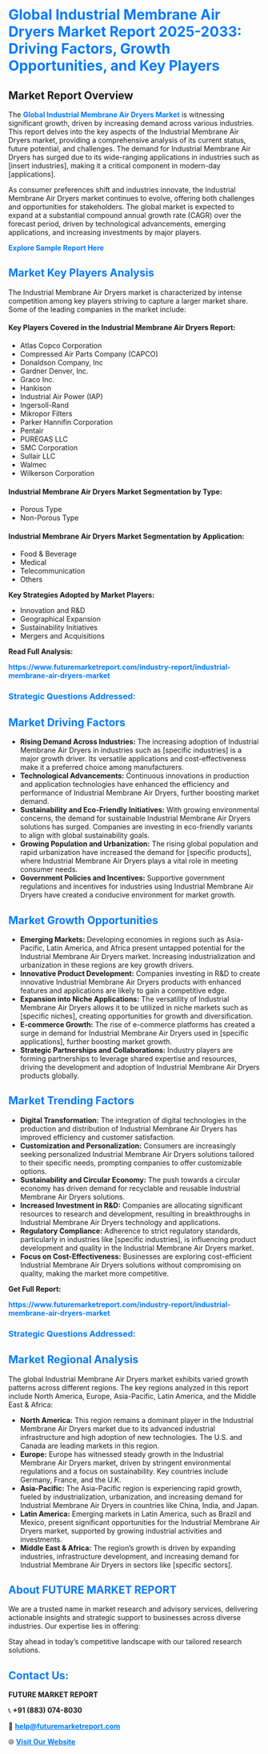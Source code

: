 <h1 style="color: #007BFF;">Global Industrial Membrane Air Dryers Market Report 2025-2033: Driving Factors, Growth Opportunities, and Key Players</h1>

<section id="overview">
<h2>Market Report Overview</h2>
<p>The <a href="https://www.futuremarketreport.com/industry-report/industrial-membrane-air-dryers-market" style="color: #007BFF; text-decoration: none;"><strong>Global Industrial Membrane Air Dryers Market</strong></a> is witnessing significant growth, driven by increasing demand across various industries. This report delves into the key aspects of the Industrial Membrane Air Dryers market, providing a comprehensive analysis of its current status, future potential, and challenges. The demand for Industrial Membrane Air Dryers has surged due to its wide-ranging applications in industries such as [insert industries], making it a critical component in modern-day [applications].</p>
<p>As consumer preferences shift and industries innovate, the Industrial Membrane Air Dryers market continues to evolve, offering both challenges and opportunities for stakeholders. The global market is expected to expand at a substantial compound annual growth rate (CAGR) over the forecast period, driven by technological advancements, emerging applications, and increasing investments by major players.</p>
</section>

<section id="overview">
<p><a href="https://www.futuremarketreport.com/request-sample/reportId=58478" style="color: #007BFF; text-decoration: none;"><strong>Explore Sample Report Here</strong></a></p>
</section>

<section id="key-players">
<h2 style="color: #007BFF;">Market Key Players Analysis</h2>
<p>The Industrial Membrane Air Dryers market is characterized by intense competition among key players striving to capture a larger market share. Some of the leading companies in the market include:</p>
<h4>Key Players Covered in the Industrial Membrane Air Dryers Report:</h4>
<ul><li>Atlas Copco Corporation</li><li>Compressed Air Parts Company (CAPCO)</li><li>Donaldson Company, Inc</li><li>Gardner Denver, Inc.</li><li>Graco Inc.</li><li>Hankison</li><li>Industrial Air Power (IAP)</li><li>Ingersoll-Rand</li><li>Mikropor Filters</li><li>Parker Hannifin Corporation</li><li>Pentair</li><li>PUREGAS LLC</li><li>SMC Corporation</li><li>Sullair LLC</li><li>Walmec</li><li>Wilkerson Corporation</li></ul>
<h4>Industrial Membrane Air Dryers Market Segmentation by Type:</h4>
<ul><li>Porous Type</li><li>Non-Porous Type</li></ul>

<h4>Industrial Membrane Air Dryers Market Segmentation by Application:</h4>
<ul><li>Food &amp; Beverage</li><li>Medical</li><li>Telecommunication</li><li>Others</li></ul>
<p><strong>Key Strategies Adopted by Market Players:</strong></p>
<ul>
<li>Innovation and R&D</li>
<li>Geographical Expansion</li>
<li>Sustainability Initiatives</li>
<li>Mergers and Acquisitions</li>
</ul>
</section>

<section>
<p><strong>Read Full Analysis: </strong></p><a href="https://www.futuremarketreport.com/industry-report/industrial-membrane-air-dryers-market" style="color: #007BFF; text-decoration: none;"><strong>https://www.futuremarketreport.com/industry-report/industrial-membrane-air-dryers-market</strong></a>
<h3 style="color: #007BFF;">Strategic Questions Addressed:</h3>
</section>

<section id="driving-factors">
<h2 style="color: #007BFF;">Market Driving Factors</h2>
<ul>
<li><strong>Rising Demand Across Industries:</strong> The increasing adoption of Industrial Membrane Air Dryers in industries such as [specific industries] is a major growth driver. Its versatile applications and cost-effectiveness make it a preferred choice among manufacturers.</li>
<li><strong>Technological Advancements:</strong> Continuous innovations in production and application technologies have enhanced the efficiency and performance of Industrial Membrane Air Dryers, further boosting market demand.</li>
<li><strong>Sustainability and Eco-Friendly Initiatives:</strong> With growing environmental concerns, the demand for sustainable Industrial Membrane Air Dryers solutions has surged. Companies are investing in eco-friendly variants to align with global sustainability goals.</li>
<li><strong>Growing Population and Urbanization:</strong> The rising global population and rapid urbanization have increased the demand for [specific products], where Industrial Membrane Air Dryers plays a vital role in meeting consumer needs.</li>
<li><strong>Government Policies and Incentives:</strong> Supportive government regulations and incentives for industries using Industrial Membrane Air Dryers have created a conducive environment for market growth.</li>
</ul>
</section>

<section id="growth-opportunities">
<h2 style="color: #007BFF;">Market Growth Opportunities</h2>
<ul>
<li><strong>Emerging Markets:</strong> Developing economies in regions such as Asia-Pacific, Latin America, and Africa present untapped potential for the Industrial Membrane Air Dryers market. Increasing industrialization and urbanization in these regions are key growth drivers.</li>
<li><strong>Innovative Product Development:</strong> Companies investing in R&D to create innovative Industrial Membrane Air Dryers products with enhanced features and applications are likely to gain a competitive edge.</li>
<li><strong>Expansion into Niche Applications:</strong> The versatility of Industrial Membrane Air Dryers allows it to be utilized in niche markets such as [specific niches], creating opportunities for growth and diversification.</li>
<li><strong>E-commerce Growth:</strong> The rise of e-commerce platforms has created a surge in demand for Industrial Membrane Air Dryers used in [specific applications], further boosting market growth.</li>
<li><strong>Strategic Partnerships and Collaborations:</strong> Industry players are forming partnerships to leverage shared expertise and resources, driving the development and adoption of Industrial Membrane Air Dryers products globally.</li>
</ul>
</section>

<section id="trending-factors">
<h2 style="color: #007BFF;">Market Trending Factors</h2>
<ul>
<li><strong>Digital Transformation:</strong> The integration of digital technologies in the production and distribution of Industrial Membrane Air Dryers has improved efficiency and customer satisfaction.</li>
<li><strong>Customization and Personalization:</strong> Consumers are increasingly seeking personalized Industrial Membrane Air Dryers solutions tailored to their specific needs, prompting companies to offer customizable options.</li>
<li><strong>Sustainability and Circular Economy:</strong> The push towards a circular economy has driven demand for recyclable and reusable Industrial Membrane Air Dryers solutions.</li>
<li><strong>Increased Investment in R&D:</strong> Companies are allocating significant resources to research and development, resulting in breakthroughs in Industrial Membrane Air Dryers technology and applications.</li>
<li><strong>Regulatory Compliance:</strong> Adherence to strict regulatory standards, particularly in industries like [specific industries], is influencing product development and quality in the Industrial Membrane Air Dryers market.</li>
<li><strong>Focus on Cost-Effectiveness:</strong> Businesses are exploring cost-efficient Industrial Membrane Air Dryers solutions without compromising on quality, making the market more competitive.</li>
</ul>
</section>

<section>
<p><strong>Get Full Report: </strong></p><a href="https://www.futuremarketreport.com/industry-report/industrial-membrane-air-dryers-market" style="color: #007BFF; text-decoration: none;"><strong>https://www.futuremarketreport.com/industry-report/industrial-membrane-air-dryers-market</strong></a>
<h3 style="color: #007BFF;">Strategic Questions Addressed:</h3>
</section>


<section id="regional-analysis">
<h2 style="color: #007BFF;">Market Regional Analysis</h2>
<p>The global Industrial Membrane Air Dryers market exhibits varied growth patterns across different regions. The key regions analyzed in this report include North America, Europe, Asia-Pacific, Latin America, and the Middle East & Africa:</p>
<ul>
<li><strong>North America:</strong> This region remains a dominant player in the Industrial Membrane Air Dryers market due to its advanced industrial infrastructure and high adoption of new technologies. The U.S. and Canada are leading markets in this region.</li>
<li><strong>Europe:</strong> Europe has witnessed steady growth in the Industrial Membrane Air Dryers market, driven by stringent environmental regulations and a focus on sustainability. Key countries include Germany, France, and the U.K.</li>
<li><strong>Asia-Pacific:</strong> The Asia-Pacific region is experiencing rapid growth, fueled by industrialization, urbanization, and increasing demand for Industrial Membrane Air Dryers in countries like China, India, and Japan.</li>
<li><strong>Latin America:</strong> Emerging markets in Latin America, such as Brazil and Mexico, present significant opportunities for the Industrial Membrane Air Dryers market, supported by growing industrial activities and investments.</li>
<li><strong>Middle East & Africa:</strong> The region’s growth is driven by expanding industries, infrastructure development, and increasing demand for Industrial Membrane Air Dryers in sectors like [specific sectors].</li>
</ul>
</section>

<footer>
<h2 style="color: #007BFF;">About FUTURE MARKET REPORT</h2>
<p>We are a trusted name in market research and advisory services, delivering actionable insights and strategic support to businesses across diverse industries. Our expertise lies in offering:</p>

<p>Stay ahead in today’s competitive landscape with our tailored research solutions.</p>

<h2 style="color: #007BFF;">Contact Us:</h2>
<p><strong>FUTURE MARKET REPORT</strong></p>
<p>📞 <strong>+91 (883) 074-8030</strong></p>
<p>📧 <strong><a href="mailto:help@futuremarketreport.com" style="color: #007BFF;">help@futuremarketreport.com</a></strong></p>
<p>🌐 <strong><a href="https://www.futuremarketreport.com/" style="color: #007BFF;">Visit Our Website</a></strong></p>
</footer>